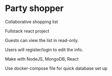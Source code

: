 # Party shopper
Collaborative shopping list

Fullstack react project

Guests can view the list in read-only.

Users will register/login to edit the info.

Make with NodeJS, MongoDB, React

Use docker-compose file for quick database set up
